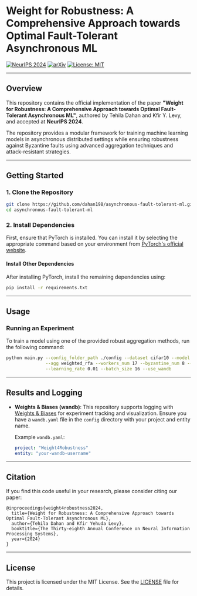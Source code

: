 

# Weight for Robustness: A Comprehensive Approach towards Optimal Fault-Tolerant Asynchronous ML

[![NeurIPS 2024](https://img.shields.io/badge/NeurIPS-2024-blue.svg)](#) [![arXiv](https://img.shields.io/badge/arXiv-2304.04169-B31B1B.svg)](#) [![License: MIT](https://img.shields.io/badge/License-MIT-yellow.svg)](https://opensource.org/licenses/MIT)

---

## Overview

This repository contains the official implementation of the paper **"Weight for Robustness: A Comprehensive Approach towards Optimal Fault-Tolerant Asynchronous ML"**, authored by Tehila Dahan and Kfir Y. Levy, and accepted at **NeurIPS 2024**. 

The repository provides a modular framework for training machine learning models in asynchronous distributed settings while ensuring robustness against Byzantine faults using advanced aggregation techniques and attack-resistant strategies.

---

## Getting Started

### 1. Clone the Repository

```bash
git clone https://github.com/dahan198/asynchronous-fault-tolerant-ml.git
cd asynchronous-fault-tolerant-ml
```

### 2. Install Dependencies

First, ensure that PyTorch is installed. You can install it by selecting the appropriate command based on your environment from [PyTorch's official website](https://pytorch.org/get-started/locally/).

#### Install Other Dependencies

After installing PyTorch, install the remaining dependencies using:

```bash
pip install -r requirements.txt
```

---

## **Usage**

### **Running an Experiment**

To train a model using one of the provided robust aggregation methods, run the following command:

```bash
python main.py --config_folder_path ./config --dataset cifar10 --model conv_cifar10 --optimizer mu2sgd \
               --agg weighted_rfa --workers_num 17 --byzantine_num 8 --attack lf \
               --learning_rate 0.01 --batch_size 16 --use_wandb
```

---

## Results and Logging

- **Weights & Biases (wandb)**: This repository supports logging with [Weights & Biases](https://wandb.ai/) for experiment tracking and visualization. Ensure you have a `wandb.yaml` file in the `config` directory with your project and entity name.
  
  Example `wandb.yaml`:
  ```yaml
  project: "Weight4Robustness"
  entity: "your-wandb-username"
  ```

---

## Citation

If you find this code useful in your research, please consider citing our paper:

```
@inproceedings{weight4robustness2024,
  title={Weight for Robustness: A Comprehensive Approach towards Optimal Fault-Tolerant Asynchronous ML},
  author={Tehila Dahan and Kfir Yehuda Levy},
  booktitle={The Thirty-eighth Annual Conference on Neural Information Processing Systems},
  year={2024}
}
```

---

## License

This project is licensed under the MIT License. See the [LICENSE](LICENSE) file for details.





